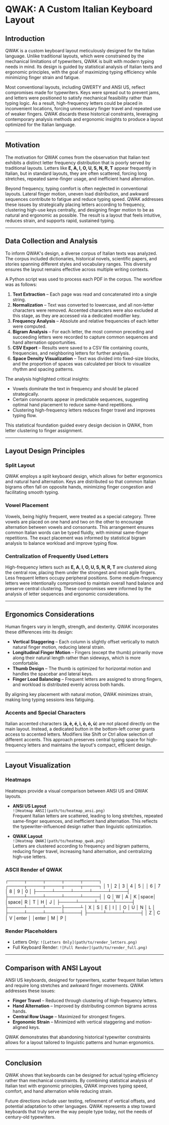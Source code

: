 # QWAK: A Custom Italian Keyboard Layout

## Introduction
QWAK is a custom keyboard layout meticulously designed for the Italian language. Unlike traditional layouts, which were constrained by the mechanical limitations of typewriters, QWAK is built with modern typing needs in mind. Its design is guided by statistical analysis of Italian texts and ergonomic principles, with the goal of maximizing typing efficiency while minimizing finger strain and fatigue.

Most conventional layouts, including QWERTY and ANSI US, reflect compromises made for typewriters. Keys were spread out to prevent jams, and letters were positioned to satisfy mechanical feasibility rather than typing logic. As a result, high-frequency letters could be placed in inconvenient locations, forcing unnecessary finger travel and repeated use of weaker fingers. QWAK discards these historical constraints, leveraging contemporary analysis methods and ergonomic insights to produce a layout optimized for the Italian language.

---

## Motivation
The motivation for QWAK comes from the observation that Italian text exhibits a distinct letter frequency distribution that is poorly served by traditional layouts. Letters like **E, A, I, O, U, S, N, R, T** appear frequently in Italian, but in standard layouts, they are often scattered, forcing long stretches, repeated same-finger usage, and inefficient hand alternation.

Beyond frequency, typing comfort is often neglected in conventional layouts. Lateral finger motion, uneven load distribution, and awkward sequences contribute to fatigue and reduce typing speed. QWAK addresses these issues by strategically placing letters according to frequency, clustering high-use keys centrally, and designing finger motion to be as natural and ergonomic as possible. The result is a layout that feels intuitive, reduces strain, and supports rapid, sustained typing.

---

## Data Collection and Analysis
To inform QWAK's design, a diverse corpus of Italian texts was analyzed. The corpus included dictionaries, historical novels, scientific papers, and stories spanning different styles and vocabulary ranges. This diversity ensures the layout remains effective across multiple writing contexts.

A Python script was used to process each PDF in the corpus. The workflow was as follows:

1. **Text Extraction** – Each page was read and concatenated into a single string.  
2. **Normalization** – Text was converted to lowercase, and all non-letter characters were removed. Accented characters were also excluded at this stage, as they are accessed via a dedicated modifier key.  
3. **Frequency Analysis** – Absolute and relative frequencies of each letter were computed.  
4. **Bigram Analysis** – For each letter, the most common preceding and succeeding letters were recorded to capture common sequences and hand alternation opportunities.  
5. **CSV Export** – Results were saved to a CSV file containing counts, frequencies, and neighboring letters for further analysis.  
6. **Space Density Visualization** – Text was divided into fixed-size blocks, and the proportion of spaces was calculated per block to visualize rhythm and spacing patterns.

The analysis highlighted critical insights:

- Vowels dominate the text in frequency and should be placed strategically.  
- Certain consonants appear in predictable sequences, suggesting optimal hand placement to reduce same-hand repetitions.  
- Clustering high-frequency letters reduces finger travel and improves typing flow.  

This statistical foundation guided every design decision in QWAK, from letter clustering to finger assignment.

---

## Layout Design Principles
### Split Layout
QWAK employs a split keyboard design, which allows for better ergonomics and natural hand alternation. Keys are distributed so that common Italian bigrams often fall on opposite hands, minimizing finger congestion and facilitating smooth typing.

### Vowel Placement
Vowels, being highly frequent, were treated as a special category. Three vowels are placed on one hand and two on the other to encourage alternation between vowels and consonants. This arrangement ensures common Italian words can be typed fluidly, with minimal same-finger repetitions. The exact placement was informed by statistical bigram analysis to balance workload and improve typing flow.

### Centralization of Frequently Used Letters
High-frequency letters such as **E, A, I, O, U, S, N, R, T** are clustered along the central row, placing them under the strongest and most agile fingers. Less frequent letters occupy peripheral positions. Some medium-frequency letters were intentionally compromised to maintain overall hand balance and preserve central clustering. These compromises were informed by the analysis of letter sequences and ergonomic considerations.

---

## Ergonomics Considerations
Human fingers vary in length, strength, and dexterity. QWAK incorporates these differences into its design:

- **Vertical Staggering** – Each column is slightly offset vertically to match natural finger motion, reducing lateral strain.  
- **Longitudinal Finger Motion** – Fingers (except the thumb) primarily move along their natural length rather than sideways, which is more comfortable.  
- **Thumb Design** – The thumb is optimized for horizontal motion and handles the spacebar and lateral keys.  
- **Finger Load Balancing** – Frequent letters are assigned to strong fingers, and workload is distributed evenly across both hands.  

By aligning key placement with natural motion, QWAK minimizes strain, making long typing sessions less fatiguing.

### Accents and Special Characters
Italian accented characters (**à, è, é, ì, ò, ó, ù**) are not placed directly on the main layout. Instead, a dedicated button in the bottom-left corner grants access to accented letters. Modifiers like Shift or Ctrl allow selection of different accents. This approach preserves central typing space for high-frequency letters and maintains the layout's compact, efficient design.

---

## Layout Visualization
### Heatmaps
Heatmaps provide a visual comparison between ANSI US and QWAK layouts.

- **ANSI US Layout**  
  `![Heatmap ANSI](path/to/heatmap_ansi.png)`  
  Frequent Italian letters are scattered, leading to long stretches, repeated same-finger sequences, and inefficient hand alternation. This reflects the typewriter-influenced design rather than linguistic optimization.

- **QWAK Layout**  
  `![Heatmap QWAK](path/to/heatmap_qwak.png)`  
  Letters are clustered according to frequency and bigram patterns, reducing finger travel, increasing hand alternation, and centralizing high-use letters.

### ASCII Render of QWAK
┌─────┬─────┬─────┬─────┬─────┐ ┌─────┬─────┬─────┬─────┬─────┐
│ 1   │  2  │  3  │  4  │  5  │ │  6  │  7  │  8  │  9  │  0  │
├─────┴─────┴─────┴─────┴─────┤ ├─────┴─────┴─────┴─────┴─────┤
│  Q  │  W  │  A  │  K  │space│ │space│  R  │  T  │  H  │  J  │
├─────┴─────┴─────┴─────┤             ├─────┴─────┴─────├─────┴
│  X  │  S  │  E  │  I  │             │  O  │  U  │  N  │  L  │
├─────┴─────┴─────┴─────┤             ├─────┴─────┴─────┤
│ Z   │  C  │  V  │enter      │ │enter      │  M  │  P  │



### Render Placeholders
- Letters Only: `![Letters Only](path/to/render_letters.png)`  
- Full Keyboard Render: `![Full Render](path/to/render_full.png)`  

---

## Comparison with ANSI Layout
ANSI US keyboards, designed for typewriters, scatter frequent Italian letters and require long stretches and awkward finger movements. QWAK addresses these issues:

- **Finger Travel** – Reduced through clustering of high-frequency letters.  
- **Hand Alternation** – Improved by distributing common bigrams across hands.  
- **Central Row Usage** – Maximized for strongest fingers.  
- **Ergonomic Strain** – Minimized with vertical staggering and motion-aligned keys.

QWAK demonstrates that abandoning historical typewriter constraints allows for a layout tailored to linguistic patterns and human ergonomics.

---

## Conclusion
QWAK shows that keyboards can be designed for actual typing efficiency rather than mechanical constraints. By combining statistical analysis of Italian text with ergonomic principles, QWAK improves typing speed, comfort, and hand alternation while reducing strain.

Future directions include user testing, refinement of vertical offsets, and potential adaptation to other languages. QWAK represents a step toward keyboards that truly serve the way people type today, not the needs of century-old typewriters.

